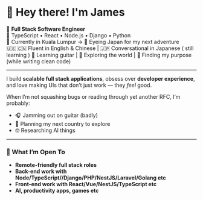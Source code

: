 # 👋 Hey there! I'm James

🎯 **Full Stack Software Engineer**  
🧠 TypeScript • React • Node.js • Django • Python  
📍 Currently in Kuala Lumpur → 🚀 Eyeing Japan for my next adventure  
🇺🇸 🇨🇳 Fluent in English & Chinese | 🇯🇵 Conversational in Japanese ( still learning ) 
🎸 Learning guitar | 🎒 Exploring the world | 🧭 Finding my purpose (while writing clean code)

---

I build **scalable full stack applications**, obsess over **developer experience**, and love making UIs that don’t just work — they *feel* good.

When I’m not squashing bugs or reading through yet another RFC, I’m probably:
- 🎧 Jamming out on guitar (badly)
- 🛫 Planning my next country to explore
- 🤓 Researching AI things

---

### 💼 What I’m Open To
- **Remote-friendly full stack roles**
- **Back-end work with Node/TypeScript//Django/PHP/NestJS/Laravel/Golang etc**
- **Front-end work with React/Vue/NestJS/TypeScript etc**
- **AI, productivity apps, games etc**

